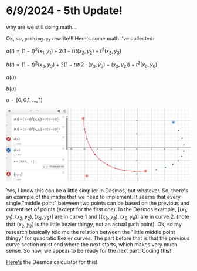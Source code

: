 # 6/9/2024 - 5th Update!

why are we still doing math...

Ok, so, `pathing.py` rewrite!!! Here's some math I've collected:

$a\left(t\right)=\left(1-t\right)^{2}\left(x_{1},y_{1}\right)+2\left(1-t\right)t\left(x_{2},y_{2}\right)+t^{2}\left(x_{3},y_{3}\right)$

$b\left(t\right)=\left(1-t\right)^{2}\left(x_{3},y_{3}\right)+2\left(1-t\right)t\left(2\cdot\left(x_{3},y_{3}\right)-\left(x_{2},y_{2}\right)\right)+t^{2}\left(x_{6},y_{6}\right)$

$a\left(u\right)$

$b\left(u\right)$

$u=\left[0,0.1,...,1\right]$

![yay real bezier curves](</updatelogs/images/06092024 - 1.png>)

Yes, I know this can be a little simplier in Desmos, but whatever. So, there's an example of the maths that we need to implement. It seems that every single "middle point" between two points can be based on the previous and current set of points (except for the first one). In the Desmos example, $\left[\left(x_{1},y_{1}\right),\left(x_{2},y_{2}\right),\left(x_{3},y_{3}\right)\right]$ are in curve 1 and $\left[\left(x_{3},y_{3}\right),\left(x_{6},y_{6}\right)\right]$ are in curve 2. (note that $\left(x_{2},y_{2}\right)$ is the little bezier thingy, not an actual path point). Ok, so my research basically told me the relation between the "little middle point thingy" for quadratic Bezier curves. The part before that is that the previous curve section must end where the next starts, which makes very much sense. So now, we appear to be ready for the next part! Coding this!

[Here's](https://www.desmos.com/calculator/joithtc0kg) the Desmos calculator for this!